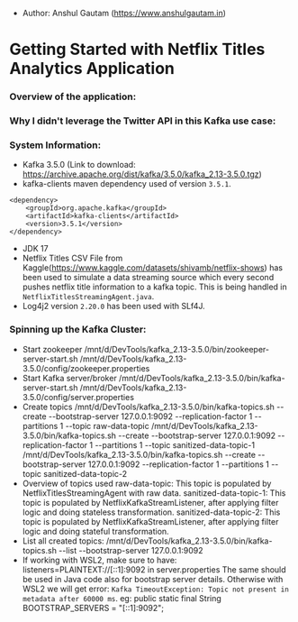 - Author: Anshul Gautam (https://www.anshulgautam.in)

# Getting Started with Netflix Titles Analytics Application

### Overview of the application:

### Why I didn't leverage the Twitter API in this Kafka use case:


### System Information:
- Kafka 3.5.0 (Link to download: https://archive.apache.org/dist/kafka/3.5.0/kafka_2.13-3.5.0.tgz)
- kafka-clients maven dependency used of version `3.5.1`.
```
<dependency>
    <groupId>org.apache.kafka</groupId>
    <artifactId>kafka-clients</artifactId>
    <version>3.5.1</version>
</dependency>
```
- JDK 17
- Netflix Titles CSV File from Kaggle(https://www.kaggle.com/datasets/shivamb/netflix-shows) has been used to simulate a data streaming source which every second pushes netflix title information to a kafka topic. This is being handled in `NetflixTitlesStreamingAgent.java`.
- Log4j2 version `2.20.0` has been used with SLf4J.

### Spinning up the Kafka Cluster:
- Start zookeeper
/mnt/d/DevTools/kafka_2.13-3.5.0/bin/zookeeper-server-start.sh /mnt/d/DevTools/kafka_2.13-3.5.0/config/zookeeper.properties
- Start Kafka server/broker
/mnt/d/DevTools/kafka_2.13-3.5.0/bin/kafka-server-start.sh /mnt/d/DevTools/kafka_2.13-3.5.0/config/server.properties
- Create topics
/mnt/d/DevTools/kafka_2.13-3.5.0/bin/kafka-topics.sh --create --bootstrap-server 127.0.0.1:9092 --replication-factor 1 --partitions 1 --topic raw-data-topic
/mnt/d/DevTools/kafka_2.13-3.5.0/bin/kafka-topics.sh --create --bootstrap-server 127.0.0.1:9092 --replication-factor 1 --partitions 1 --topic sanitized-data-topic-1
/mnt/d/DevTools/kafka_2.13-3.5.0/bin/kafka-topics.sh --create --bootstrap-server 127.0.0.1:9092 --replication-factor 1 --partitions 1 --topic sanitized-data-topic-2
- Overview of topics used 
raw-data-topic: This topic is populated by NetflixTitlesStreamingAgent with raw data.
sanitized-data-topic-1: This topic is populated by NetflixKafkaStreamListener, after applying filter logic and doing stateless transformation.
sanitized-data-topic-2: This topic is populated by NetflixKafkaStreamListener, after applying filter logic and doing stateful transformation.
- List all created topics:
/mnt/d/DevTools/kafka_2.13-3.5.0/bin/kafka-topics.sh --list --bootstrap-server 127.0.0.1:9092
- If working with WSL2, make sure to have:
listeners=PLAINTEXT://[::1]:9092 in server.properties
The same should be used in Java code also for bootstrap server details. Otherwise with WSL2 we will get error: `Kafka TimeoutException: Topic not present in metadata after 60000 ms`. 
eg: 
public static final String BOOTSTRAP_SERVERS = "[::1]:9092";



